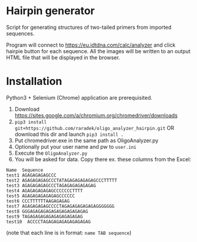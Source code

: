 # Hairpin generator
Script for generating structures of two-tailed primers from imported sequences.

Program will connect to https://eu.idtdna.com/calc/analyzer and click hairpie button for each sequence. All the images will be written to an output HTML file that will be displayed in the browser.

# Installation
Python3 + Selenium (Chrome) application are prerequisited.
1. Download https://sites.google.com/a/chromium.org/chromedriver/downloads
2. `pip3 install git+https://github.com/raradek/oligo_analyzer_hairpin.git` OR download this dir and launch `pip3 install .`
3. Put chromedriver.exe in the same path as OligoAnalyzer.py
4. Optionally put your user name and pw to `user.ini`
5. Execute the `OligoAnalyzer.py`
6. You will be asked for data. Copy there ex. these columns from the Excel:

```
Name  Sequence
test1 AGAGAGAGAGCCC
test2 AGAGAGAGAGCCCTATAGAGAGAGAGAGCCCTTTTT
test3 AGAGAGAGAGCCCTAGAGAGAGAGAGAG
test4 AGAGAGAGAGAGCCCCCCCTTTT
test5 AGAGAGAGAGAGAGCCCCCC
test6 CCCTTTTTTAAGAGAGAG
test7 AGAGAGAGAGCCCCTAGAGAGAGAGAGAGGGGGGG
test8 GGGAGAGAGAGAGAGAGAGAGAGAG
test9 TAGAGAGAGAGAGAGAGAGAGAG
test10  ACCCCTAGAGAGAGAGAGAGAGAG
```
(note that each line is in format: `name TAB sequence`)
